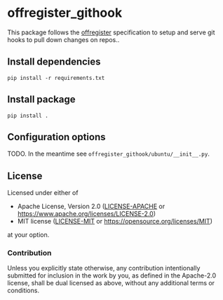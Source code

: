 offregister_githook
================
This package follows the [offregister](https://github.com/offscale/offregister) specification to setup and serve git hooks to pull down changes on repos..

## Install dependencies

    pip install -r requirements.txt

## Install package

    pip install .

## Configuration options

TODO. In the meantime see `offregister_githook/ubuntu/__init__.py`.

## License

Licensed under either of

- Apache License, Version 2.0 ([LICENSE-APACHE](LICENSE-APACHE) or <https://www.apache.org/licenses/LICENSE-2.0>)
- MIT license ([LICENSE-MIT](LICENSE-MIT) or <https://opensource.org/licenses/MIT>)

at your option.

### Contribution

Unless you explicitly state otherwise, any contribution intentionally submitted
for inclusion in the work by you, as defined in the Apache-2.0 license, shall be
dual licensed as above, without any additional terms or conditions.
